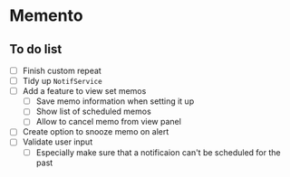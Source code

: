 # Memento

## To do list
- [ ] Finish custom repeat
- [ ] Tidy up `NotifService`
- [ ] Add a feature to view set memos
  - [ ] Save memo information when setting it up
  - [ ] Show list of scheduled memos
  - [ ] Allow to cancel memo from view panel
- [ ] Create option to snooze memo on alert
- [ ] Validate user input
  - [ ] Especially make sure that a notificaion can't be scheduled for the past
